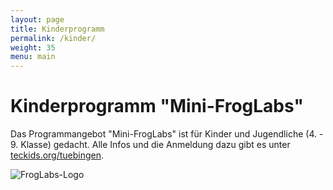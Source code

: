 ```yaml
---
layout: page
title: Kinderprogramm
permalink: /kinder/
weight: 35
menu: main
---
```


# Kinderprogramm "Mini-FrogLabs"

Das Programmangebot "Mini-FrogLabs" ist für Kinder und Jugendliche (4. - 9. Klasse) gedacht.
Alle Infos und die Anmeldung dazu gibt es unter <a href="https://www.teckids.org/tuebingen/" target="_blank">teckids.org/tuebingen</a>.

![FrogLabs-Logo](https://www.teckids.org/pics/projs/froglabs/2013/froscon/froglabs_pixelart.png "FrogLabs-Logo")


